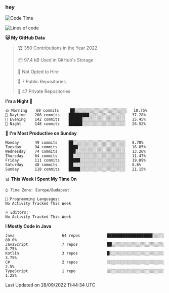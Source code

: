 ### hey

<!--START_SECTION:waka-->
![Code Time](http://img.shields.io/badge/Code%20Time-801%20hrs%2035%20mins-blue)

![Lines of code](https://img.shields.io/badge/From%20Hello%20World%20I%27ve%20Written-511%20Thousand%20lines%20of%20code-blue)

**🐱 My GitHub Data** 

> 🏆 350 Contributions in the Year 2022
 > 
> 📦 97.4 kB Used in GitHub's Storage 
 > 
> 🚫 Not Opted to Hire
 > 
> 📜 7 Public Repositories 
 > 
> 🔑 47 Private Repositories  
 > 
**I'm a Night 🦉** 

```text
🌞 Morning    60 commits     ██░░░░░░░░░░░░░░░░░░░░░░░   10.75% 
🌆 Daytime    208 commits    █████████░░░░░░░░░░░░░░░░   37.28% 
🌃 Evening    142 commits    ██████░░░░░░░░░░░░░░░░░░░   25.45% 
🌙 Night      148 commits    ██████░░░░░░░░░░░░░░░░░░░   26.52%

```
📅 **I'm Most Productive on Sunday** 

```text
Monday       49 commits     ██░░░░░░░░░░░░░░░░░░░░░░░   8.78% 
Tuesday      94 commits     ████░░░░░░░░░░░░░░░░░░░░░   16.85% 
Wednesday    74 commits     ███░░░░░░░░░░░░░░░░░░░░░░   13.26% 
Thursday     64 commits     ██░░░░░░░░░░░░░░░░░░░░░░░   11.47% 
Friday       111 commits    █████░░░░░░░░░░░░░░░░░░░░   19.89% 
Saturday     48 commits     ██░░░░░░░░░░░░░░░░░░░░░░░   8.6% 
Sunday       118 commits    █████░░░░░░░░░░░░░░░░░░░░   21.15%

```


📊 **This Week I Spent My Time On** 

```text
⌚︎ Time Zone: Europe/Budapest

💬 Programming Languages: 
No Activity Tracked This Week

🔥 Editors: 
No Activity Tracked This Week

```

**I Mostly Code in Java** 

```text
Java                     64 repos            ████████████████████░░░░░   80.0% 
JavaScript               7 repos             ██░░░░░░░░░░░░░░░░░░░░░░░   8.75% 
Kotlin                   3 repos             █░░░░░░░░░░░░░░░░░░░░░░░░   3.75% 
C#                       2 repos             ░░░░░░░░░░░░░░░░░░░░░░░░░   2.5% 
TypeScript               1 repo              ░░░░░░░░░░░░░░░░░░░░░░░░░   1.25%

```



 Last Updated on 28/09/2022 11:44:34 UTC
<!--END_SECTION:waka-->
